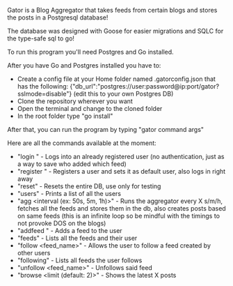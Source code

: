 Gator is a Blog Aggregator that takes feeds from certain blogs and stores the posts in a Postgresql database!

The database was designed with Goose for easier migrations and SQLC for the type-safe sql to go!

To run this program you'll need Postgres and Go installed.

After you have Go and Postgres installed you have to:
- Create a config file at your Home folder named .gatorconfig.json that has the following:
    {"db_url":"postgres://user:password@ip:port/gator?sslmode=disable"} (edit this to your own Postgres DB)
- Clone the repository wherever you want
- Open the terminal and change to the cloned folder
- In the root folder type "go install"

After that, you can run the program by typing "gator command args"

Here are all the commands available at the moment:
- "login <name>" - Logs into an already registered user (no authentication, just as a way to save who added which feed)
- "register <name>" - Registers a user and sets it as default user, also logs in right away
- "reset" - Resets the entire DB, use only for testing
- "users" - Prints a list of all the users
- "agg <interval (ex: 50s, 5m, 1h)>" - Runs the aggregator every X s/m/h, fetches all the feeds and stores them in the db, also creates posts based on same feeds (this is an infinite loop so be mindful with the timings to not provoke DOS on the blogs)
- "addfeed <url>" - Adds a feed to the user 
- "feeds" - Lists all the feeds and their user
- "follow <feed_name>" - Allows the user to follow a feed created by other users
- "following" - Lists all feeds the user follows
- "unfollow <feed_name>" - Unfollows said feed
- "browse <limit (default: 2)>" - Shows the latest X posts 
